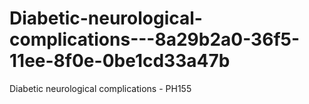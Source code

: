 # Diabetic-neurological-complications---8a29b2a0-36f5-11ee-8f0e-0be1cd33a47b
Diabetic neurological complications - PH155
